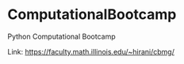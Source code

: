 # ComputationalBootcamp
Python Computational Bootcamp

Link: https://faculty.math.illinois.edu/~hirani/cbmg/
